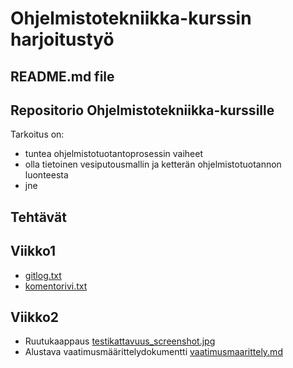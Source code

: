 # Ohjelmistotekniikka-kurssin harjoitustyö
## README.md file
## Repositorio Ohjelmistotekniikka-kurssille
Tarkoitus on:
* tuntea ohjelmistotuotantoprosessin vaiheet
* olla tietoinen vesiputousmallin ja ketterän ohjelmistotuotannon luonteesta
* jne

## Tehtävät

## Viikko1
* [gitlog.txt](https://github.com/terodotus/ot-harjoitustyo/blob/master/laskarit/viikko1/gitlog.txt)
* [komentorivi.txt](https://github.com/terodotus/ot-harjoitustyo/blob/master/laskarit/viikko1/komentorivi.txt)

## Viikko2
* Ruutukaappaus [testikattavuus_screenshot.jpg](https://github.com/terodotus/ot-harjoitustyo/blob/master/laskarit/viikko2/testikattavuus_screenshot.jpg)
* Alustava vaatimusmäärittelydokumentti [vaatimusmaarittely.md](https://github.com/terodotus/ot-harjoitustyo/blob/master/JaakaappiTietokantaApp/dokumentaatio/vaatimusmaarittely.md)

